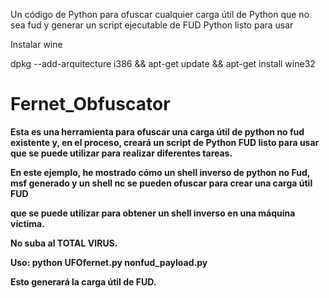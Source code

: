 
Un código de Python para ofuscar cualquier carga útil de Python que no sea fud y generar un script ejecutable de FUD Python listo para usar

Instalar wine

dpkg --add-arquitecture i386 && apt-get update && apt-get install wine32
<h1> <b> Fernet_Obfuscator </b> </h1>

<p> <b> Esta es una herramienta para ofuscar una carga útil de python no fud existente y, en el proceso, creará un script de Python FUD listo para usar
que se puede utilizar para realizar diferentes tareas. </p> </b>

<p> <b> En este ejemplo, he mostrado cómo un shell inverso de python no Fud, msf generado y un shell nc se pueden ofuscar para crear una carga útil FUD </p> </b>
<p> <b> que se puede utilizar para obtener un shell inverso en una máquina víctima. </p> </b>

<p> <b> No suba al TOTAL VIRUS. </p> </b>

<p> <b> Uso: python UFOfernet.py nonfud_payload.py </p> </b>

<p> <b> Esto generará la carga útil de FUD. </p> </b>
